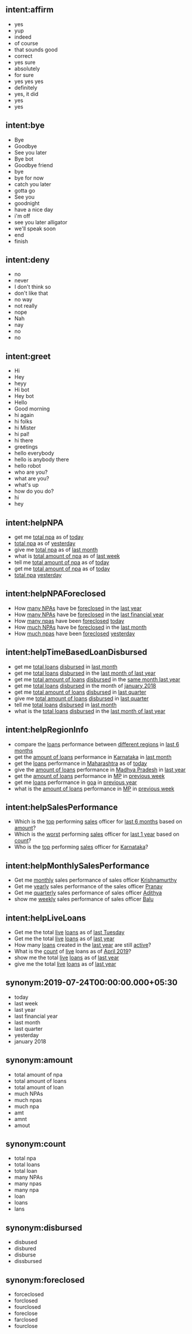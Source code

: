 ## intent:affirm
- yes
- yup
- indeed
- of course
- that sounds good
- correct
- yes sure
- absolutely
- for sure
- yes yes yes
- definitely
- yes, it did
- yes
- yes

## intent:bye
- Bye
- Goodbye
- See you later
- Bye bot
- Goodbye friend
- bye
- bye for now
- catch you later
- gotta go
- See you
- goodnight
- have a nice day
- i'm off
- see you later alligator
- we'll speak soon
- end
- finish

## intent:deny
- no
- never
- I don't think so
- don't like that
- no way
- not really
- nope
- Nah
- nay
- no
- no

## intent:greet
- Hi
- Hey
- heyy
- Hi bot
- Hey bot
- Hello
- Good morning
- hi again
- hi folks
- hi Mister
- hi pal!
- hi there
- greetings
- hello everybody
- hello is anybody there
- hello robot
- who are you?
- what are you?
- what's up
- how do you do?
- hi
- hey

## intent:helpNPA
- get me [total npa](type:count) as of [today](time:2019-07-24T00:00:00.000+05:30)
- [total npa](type:count) as of [yesterday](time:2019-07-24T00:00:00.000+05:30)
- give me [total npa](type:count) as of [last month](time:2019-07-24T00:00:00.000+05:30)
- what is [total amount of npa](type:amount) as of [last week](time:2019-07-24T00:00:00.000+05:30)
- tell me [total amount of npa](type:amount) as of [today](time:2019-07-24T00:00:00.000+05:30)
- get me [total amount of npa](type:amount) as of [today](time:2019-07-24T00:00:00.000+05:30)
- [total npa](type:count) [yesterday](time:2019-07-24T00:00:00.000+05:30)

## intent:helpNPAForeclosed
- How [many NPAs](type:count) have be [foreclosed](closure) in the [last year](time:2019-07-24T00:00:00.000+05:30)
- How [many NPAs](type:count) have be [foreclosed](closure) in the [last financial year](time:2019-07-24T00:00:00.000+05:30)
- How [many npas](type:count) have been [foreclosed](closure) [today](time:2019-07-24T00:00:00.000+05:30)
- How [much NPAs](type:amount) have be [foreclosed](closure) in the [last month](time:2019-07-24T00:00:00.000+05:30)
- How [much npas](type:amount) have been [foreclosed](closure) [yesterday](time:2019-07-24T00:00:00.000+05:30)

## intent:helpTimeBasedLoanDisbursed
- get me [total loans](type:count) [disbursed](flag) in [last month](time:2019-07-24T00:00:00.000+05:30)
- get me [total loans](type:count) [disbursed](flag) in the [last month of last year](time:2019-07-24T00:00:00.000+05:30)
- get me [total amount of loans](type:amount) [disbursed](flag) in the [same month last year](time:2019-07-24T00:00:00.000+05:30)
- get me [total loans](type:count) [disbursed](flag) in the month of [january 2018](time:2019-07-24T00:00:00.000+05:30)
- get me [total amount of loans](type:amount) [disbursed](flag) in [last quarter](time:2019-07-24T00:00:00.000+05:30)
- give me [total amount of loans](type:amount) [disbursed](flag) in [last quarter](time:2019-07-24T00:00:00.000+05:30)
- tell me [total loans](type:count) [disbursed](flag) in [last month](time:2019-07-24T00:00:00.000+05:30)
- what is the [total loans](type:count) [disbursed](flag) in the [last month of last year](time:2019-07-24T00:00:00.000+05:30)


## intent:helpRegionInfo
- compare the [loans](type:count) performance between [different regions](region:all) in [last 6 months](time:2019-07-24T00:00:00.000+05:30)
- get the [amount of loans](type:amount) performance in [Karnataka](region:Karnataka) in [last month](time:2019-07-24T00:00:00.000+05:30)
- get the [loans](type:count) performance in [Maharashtra](region:Maharashtra) as of [today](time:2019-07-24T00:00:00.000+05:30)
- give the [amount of loans](type:amount) performance in [Madhya Pradesh](region:Madhya_Pradesh) in [last year](time:2019-07-24T00:00:00.000+05:30)
- get the [amount of loans](type:amount) performance in [MP](region:MP) in [previous week](time:2019-07-24T00:00:00.000+05:30)
- get me [loans](type:count) performance in [goa](region:goa) in [previous year](time:2019-07-24T00:00:00.000+05:30)
- what is the [amount of loans](type:amount) performance in [MP](region:MP) in [previous week](time:2019-07-24T00:00:00.000+05:30)
## intent:helpSalesPerformance
- Which is the [top](order:ascending) performing [sales](flag) officer for [last 6 months](time:2019-07-24T00:00:00.000+05:30) based on [amount](type:amount)?
- Which is the [worst](order:descending) performing [sales](flag) officer for [last 1 year](time:2019-07-24T00:00:00.000+05:30) based on [count](type)?
- Who is the [top](order:ascending) performing [sales](flag) officer for [Karnataka](region)?

## intent:helpMonthlySalesPerformance
- Get me [monthly](time) sales performance of sales officer [Krishnamurthy](PERSON)
- Get me [yearly](time) sales performance of the sales officer [Pranav](PERSON)
- Get me [quarterly](time) sales performance of sales officer [Adithya](PERSON)
- show me [weekly](time) sales performance of sales officer [Balu](PERSON)

## intent:helpLiveLoans
- Get me the total [live](ref_time:current) [loans](type:count) as of [last Tuesday](time)
- Get me the total [live](ref_time:current) [loans](type:count) as of [last year](time)
- How many [loans](type:count) created in the [last year](time) are still [active](ref_time:current)?
- What is the [count](type:count) of [live](ref_time:current) loans as of [April 2019](time)?
- show me the total [live](ref_time:current) [loans](type:count) as of [last year](time)
- give me the total [live](ref_time:current) [loans](type:count) as of [last year](time)

## synonym:2019-07-24T00:00:00.000+05:30
- today
- last week
- last year
- last financial year
- last month
- last quarter
- yesterday
- january 2018

## synonym:amount
- total amount of npa
- total amount of loans
- total amount of loan
- much NPAs
- much npas
- much npa
- amt
- amnt
- amout

## synonym:count
- total npa
- total loans
- total loan
- many NPAs
- many npas
- many npa
- loan
- loans
- lans

## synonym:disbursed
- disbused
- disbured
- disburse
- dissbursed

## synonym:foreclosed
- forceclosed
- forclosed
- fourclosed
- foreclose
- farclosed
- fourclose
